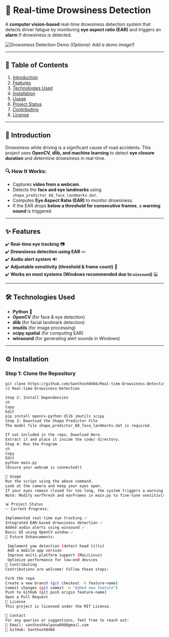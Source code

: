 # 🚗 Real-time Drowsiness Detection

A **computer vision-based** real-time drowsiness detection system that detects driver fatigue by monitoring **eye aspect ratio (EAR)** and triggers an **alarm** if drowsiness is detected.

![Drowsiness Detection Demo](https://your-image-link.com) *(Optional: Add a demo image!)*

---

## 📌 Table of Contents
1. [Introduction](#introduction)  
2. [Features](#features)  
3. [Technologies Used](#technologies-used)  
4. [Installation](#installation)  
5. [Usage](#usage)  
6. [Project Status](#project-status)  
7. [Contributing](#contributing)  
8. [License](#license)  

---

## 🚀 Introduction
Drowsiness while driving is a significant cause of road accidents. This project uses **OpenCV, dlib, and machine learning** to detect **eye closure duration** and determine drowsiness in real-time.

### 🔍 How It Works:
- Captures **video from a webcam**.
- Detects the **face and eye landmarks** using `shape_predictor_68_face_landmarks.dat`.
- Computes **Eye Aspect Ratio (EAR)** to monitor drowsiness.
- If the EAR drops **below a threshold for consecutive frames**, a **warning sound** is triggered.

---

## ✨ Features
✔️ **Real-time eye tracking** 📷  
✔️ **Drowsiness detection using EAR** 💤  
✔️ **Audio alert system** 🔊  
✔️ **Adjustable sensitivity (threshold & frame count)** 🎯  
✔️ **Works on most systems (Windows recommended due to `winsound`)** 💻  

---

## 🛠️ Technologies Used
- **Python** 🐍  
- **OpenCV** (for face & eye detection)  
- **dlib** (for facial landmark detection)  
- **imutils** (for image processing)  
- **scipy.spatial** (for computing EAR)  
- **winsound** (for generating alert sounds in Windows)  

---

## ⚙️ Installation
### **Step 1: Clone the Repository**
```sh
git clone https://github.com/Santhosh0404/Real-time-Drowsiness-Detection.git
cd Real-time-Drowsiness-Detection

Step 2: Install Dependencies
sh
Copy
Edit
pip install opencv-python dlib imutils scipy
Step 3: Download the Shape Predictor File
The model file shape_predictor_68_face_landmarks.dat is required.

If not included in the repo, Download Here.
Extract it and place it inside the code/ directory.
Step 4: Run the Program
sh
Copy
Edit
python main.py
(Ensure your webcam is connected!)

📌 Usage
Run the script using the above command.
Look at the camera and keep your eyes open.
If your eyes remain closed for too long, the system triggers a warning beep.
Note: Modify earThresh and earFrames in main.py to fine-tune sensitivity.

📊 Project Status
✅ Current Progress:

Implemented real-time eye tracking ✅
Integrated EAR-based drowsiness detection ✅
Added audio alerts using winsound ✅
Basic UI using OpenCV window ✅
🚧 Future Enhancements:

 Implement yaw detection (detect head tilts)
 Add a mobile app version
 Improve multi-platform support (Mac/Linux)
 Optimize performance for low-end devices
🤝 Contributing
Contributions are welcome! Follow these steps:

Fork the repo
Create a new branch (git checkout -b feature-name)
Commit changes (git commit -m "Added new feature")
Push to GitHub (git push origin feature-name)
Open a Pull Request
📜 License
This project is licensed under the MIT License.

📩 Contact
For any queries or suggestions, feel free to reach out:
📧 Email: santhoshkalpana098@gmail.com
🔗 GitHub: Santhosh0404
